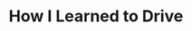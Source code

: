 ---
title: "How I Learned to Drive"
poster: how-i-learned-to-drive.jpg
header: ''
description: >-
  Mary-Louise Parker and David Morse reunite for the Broadway debut of Paula
  Vogel's Pulitzer-winning play.
theater: Samuel J Friedman Theatre
original_preview: '2022-03-29'
original_opening: '2022-04-19'
preview: '2022-03-29'
opening: '2022-04-19'
closing: ''
tonyaward: false
criticspick: false
tags: 
  - Play
trailer: 'https://www.youtube.com/watch?v=CFV46RcDhFg'
website: 'https://manhattantheatreclub.com/2019-20-season/how-i-learned-to-drive/'
tickets:
  - highlight: true
    info: https://www.todaytix.com/nyc/shows/19938-how-i-learned-to-drive-on-broadway-nyc
    title: $35 Rush
    type: digitalRush
  - highlight: false
    info: 'https://manhattantheatreclub.com/season-tickets/30-under-35/'
    title: $30 under 35
    type: thirtyUnder35
  - highlight: false
    info: >-
      When available, student rush tickets may be purchased in-person at the
      Friedman Theatre box office on the day of the performance. Tickets are
      $27, which includes a $2 facility fee. Limit two tickets per valid student
      I.D.
    title: $29 Student
    type: studentRush
  - highlight: false
    info: https://stubhub.prf.hn/l/7oxdpJL
    title: 2ndry Market
    type: stubhub
---